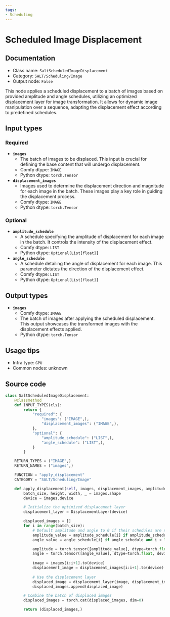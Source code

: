 ```yaml
---
tags:
- Scheduling
---
```


# Scheduled Image Displacement
## Documentation
- Class name: `SaltScheduledImageDisplacement`
- Category: `SALT/Scheduling/Image`
- Output node: `False`

This node applies a scheduled displacement to a batch of images based on provided amplitude and angle schedules, utilizing an optimized displacement layer for image transformation. It allows for dynamic image manipulation over a sequence, adapting the displacement effect according to predefined schedules.
## Input types
### Required
- **`images`**
    - The batch of images to be displaced. This input is crucial for defining the base content that will undergo displacement.
    - Comfy dtype: `IMAGE`
    - Python dtype: `torch.Tensor`
- **`displacement_images`**
    - Images used to determine the displacement direction and magnitude for each image in the batch. These images play a key role in guiding the displacement process.
    - Comfy dtype: `IMAGE`
    - Python dtype: `torch.Tensor`
### Optional
- **`amplitude_schedule`**
    - A schedule specifying the amplitude of displacement for each image in the batch. It controls the intensity of the displacement effect.
    - Comfy dtype: `LIST`
    - Python dtype: `Optional[List[float]]`
- **`angle_schedule`**
    - A schedule detailing the angle of displacement for each image. This parameter dictates the direction of the displacement effect.
    - Comfy dtype: `LIST`
    - Python dtype: `Optional[List[float]]`
## Output types
- **`images`**
    - Comfy dtype: `IMAGE`
    - The batch of images after applying the scheduled displacement. This output showcases the transformed images with the displacement effects applied.
    - Python dtype: `torch.Tensor`
## Usage tips
- Infra type: `GPU`
- Common nodes: unknown


## Source code
```python
class SaltScheduledImageDisplacement:
    @classmethod
    def INPUT_TYPES(cls):
        return {
            "required": {
                "images": ("IMAGE",),
                "displacement_images": ("IMAGE",),
            },
            "optional": {
                "amplitude_schedule": ("LIST",),
                "angle_schedule": ("LIST",),
            }
        }

    RETURN_TYPES = ("IMAGE",)
    RETURN_NAMES = ("images",)

    FUNCTION = "apply_displacement"
    CATEGORY = "SALT/Scheduling/Image"

    def apply_displacement(self, images, displacement_images, amplitude_schedule=None, angle_schedule=None):
        batch_size, height, width, _ = images.shape
        device = images.device

        # Initialize the optimized displacement layer
        displacement_layer = DisplacementLayer(device)

        displaced_images = []
        for i in range(batch_size):
            # Default amplitude and angle to 0 if their schedules are not provided or are too short
            amplitude_value = amplitude_schedule[i] if amplitude_schedule and i < len(amplitude_schedule) else 0
            angle_value = angle_schedule[i] if angle_schedule and i < len(angle_schedule) else 0

            amplitude = torch.tensor([amplitude_value], dtype=torch.float, device=device)
            angle = torch.tensor([angle_value], dtype=torch.float, device=device)
            
            image = images[i:i+1].to(device)
            displacement_image = displacement_images[i:i+1].to(device)
            
            # Use the displacement layer
            displaced_image = displacement_layer(image, displacement_image, amplitude, angle)
            displaced_images.append(displaced_image)

        # Combine the batch of displaced images
        displaced_images = torch.cat(displaced_images, dim=0)

        return (displaced_images,)

```
